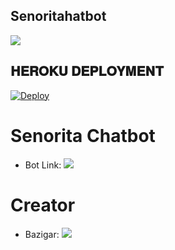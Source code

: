 ## Senoritahatbot



<img src="https://telegra.ph/file/d77f2bbb02b5a25355bea.jpg">

## 𝐇𝐄𝐑𝐎𝐊𝐔 𝐃𝐄𝐏𝐋𝐎𝐘𝐌𝐄𝐍𝐓
[![Deploy](https://www.herokucdn.com/deploy/button.svg)](https://heroku.com/deploy?template=https://github.com/Bazigar1929/ChikuChatbot)

# Senorita Chatbot

* Bot Link:  <a href="https://t.me/SenoritaRobot" alt="Chiku Chatbot"> <img src="https://img.shields.io/badge/%F0%9F%A4%96%20-Senorita-yellow" /> </a>

# Creator 

* Bazigar:  <a href="https://t.me/BazigarYT" alt="Bazigar"> <img src="https://img.shields.io/badge/%F0%9F%A4%96%20-Bazigar-white" /> </a>
